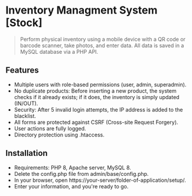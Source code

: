 # Inventory Managment System [Stock]

> Perform physical inventory using a mobile device with a QR code or barcode scanner, 
>take photos, and enter data. All data is saved in a MySQL database via a PHP API.



## Features
- Multiple users with role-based permissions (user, admin, superadmin).
- No duplicate products: Before inserting a new product, the system checks if it already exists; if it does, the inventory is simply updated (IN/OUT).
- Security: After 5 invalid login attempts, the IP address is added to the blacklist.
- All forms are protected against CSRF (Cross-site Request Forgery).
- User actions are fully logged.
- Directory protection using .htaccess.

## Installation

- Requirements: PHP 8, Apache server, MySQL 8.
- Delete the config.php file from admin/base/config.php.
- In your browser, open https://your-server/folder-of-application/setup/.
- Enter your information, and you're ready to go.
